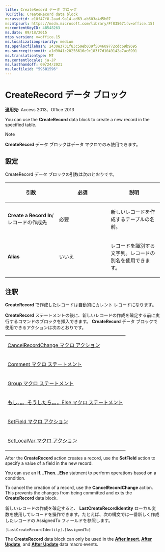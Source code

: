 ```yaml
---
title: CreateRecord データ ブロック
TOCTitle: CreateRecord data block
ms:assetid: e18f47f8-2aad-9a14-ad63-ab603a4d5b07
ms:mtpsurl: https://msdn.microsoft.com/library/Ff835671(v=office.15)
ms:contentKeyID: 48548263
ms.date: 09/18/2015
mtps_version: v=office.15
ms.localizationpriority: medium
ms.openlocfilehash: 2430e3731f83c59eb039f504609772cdc69b9695
ms.sourcegitcommit: a1d9041c20256616c9c183f7d1049142a7ac6991
ms.translationtype: MT
ms.contentlocale: ja-JP
ms.lasthandoff: 09/24/2021
ms.locfileid: "59581596"
---
```

# <a name="createrecord-data-block"></a>CreateRecord データ ブロック


**適用先:** Access 2013、Office 2013

You can use the **CreateRecord** data block to create a new record in the specified table.

> [!NOTE]
> **CreateRecord** データ ブロックはデータ マクロでのみ使用できます。

## <a name="setting"></a>設定

CreateRecord データ ブロックの引数は次のとおりです。

<table>
<colgroup>
<col style="width: 33%" />
<col style="width: 33%" />
<col style="width: 33%" />
</colgroup>
<thead>
<tr class="header">
<th><p>引数</p></th>
<th><p>必須</p></th>
<th><p>説明</p></th>
</tr>
</thead>
<tbody>
<tr class="odd">
<td><p><strong>Create a Record In</strong>/レコードの作成先</p></td>
<td><p>必要</p></td>
<td><p>新しいレコードを作成するテーブルの名前。</p></td>
</tr>
<tr class="even">
<td><p><strong>Alias</strong></p></td>
<td><p>いいえ</p></td>
<td><p>レコードを識別する文字列。レコードの別名を使用できます。</p></td>
</tr>
</tbody>
</table>


## <a name="remarks"></a>注釈

**CreateRecord** で作成したレコードは自動的にカレント レコードになります。

**CreateRecord** ステートメントの後に、新しいレコードの作成を確定する前に実行するコマンドのブロックを挿入できます。 **CreateRecord** データ ブロックで使用できるアクションは次のとおりです。

<table>
<colgroup>
<col style="width: 100%" />
</colgroup>
<tbody>
<tr class="odd">
<td><p><a href="cancelrecordchange-macro-action.md">CancelRecordChange マクロ アクション</a></p></td>
</tr>
<tr class="even">
<td><p><a href="comment-macro-statement.md">Comment マクロ ステートメント</a></p></td>
</tr>
<tr class="odd">
<td><p><a href="group-macro-statement.md">Group マクロ ステートメント</a></p></td>
</tr>
<tr class="even">
<td><p><a href="if-then-else-macro-block.md">もし。。。そうしたら。。。Else マクロ ステートメント</a></p></td>
</tr>
<tr class="odd">
<td><p><a href="setfield-macro-action.md">SetField マクロ アクション</a></p></td>
</tr>
<tr class="even">
<td><p><a href="setlocalvar-macro-action.md">SetLocalVar マクロ アクション</a></p></td>
</tr>
</tbody>
</table>


After the **CreateRecord** action creates a record, use the **SetField** action to specify a value of a field in the new record.

You can use an **If...Then...Else** statment to perform operations based on a condition.

To cancel the creation of a record, use the **CancelRecordChange** action. This prevents the changes from being committed and exits the **CreateRecord** data block.

新しいレコードの作成を確定すると、 **LastCreateRecordIdentity** ローカル変数を使用してレコードを操作できます。たとえば、次の構文では一番新しく作成したレコードの AssignedTo フィールドを参照します。

`[LastCreateRecordIdentity].[AssignedTo]`

The **CreateRecord** data block can only be used in the **[After Insert](after-insert-macro-event.md)**, **[After Update](after-update-macro-event.md)**, and **[After Update](after-update-macro-event.md)** data macro events.

